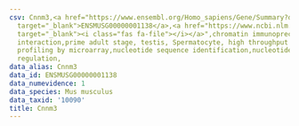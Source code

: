 ```yaml
---
csv: Cnnm3,<a href="https://www.ensembl.org/Homo_sapiens/Gene/Summary?db=core;g=ENSMUSG00000001138"
  target="_blank">ENSMUSG00000001138</a>,<a href="https://www.ncbi.nlm.nih.gov/pubmed/23834426"
  target="_blank"><i class="fas fa-file"></i></a>",chromatin immunoprecipitation assay,direct
  interaction,prime adult stage, testis, Spermatocyte, high throughput transcription
  profiling by microarray,nucleotide sequence identification,nucleotide sequence identification,transcriptional
  regulation,
data_alias: Cnnm3
data_id: ENSMUSG00000001138
data_numevidence: 1
data_species: Mus musculus
data_taxid: '10090'
title: Cnnm3
---
```

